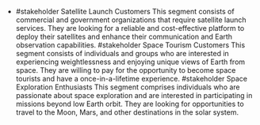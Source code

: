   - #stakeholder Satellite Launch Customers
This segment consists of commercial and government organizations that require satellite launch services. They are looking for a reliable and cost-effective platform to deploy their satellites and enhance their communication and Earth observation capabilities.
   #stakeholder Space Tourism Customers
This segment consists of individuals and groups who are interested in experiencing weightlessness and enjoying unique views of Earth from space. They are willing to pay for the opportunity to become space tourists and have a once-in-a-lifetime experience.
   #stakeholder Space Exploration Enthusiasts
 This segment comprises individuals who are passionate about space exploration and are interested in participating in missions beyond low Earth orbit. They are looking for opportunities to travel to the Moon, Mars, and other destinations in the solar system.

